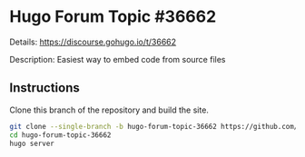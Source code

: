 # Hugo Forum Topic #36662

Details: <https://discourse.gohugo.io/t/36662>

Description: Easiest way to embed code from source files

## Instructions

Clone this branch of the repository and build the site.

```bash
git clone --single-branch -b hugo-forum-topic-36662 https://github.com/jmooring/hugo-testing hugo-forum-topic-36662
cd hugo-forum-topic-36662
hugo server
```

